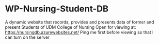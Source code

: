 # WP-Nursing-Student-DB
A dynamic website that records, provides and presents data of former and present Students of UDM College of Nursing
Open for viewing at: https://nursingdb.azurewebsites.net/
Ping me first before viewing so that I can turn on the server
